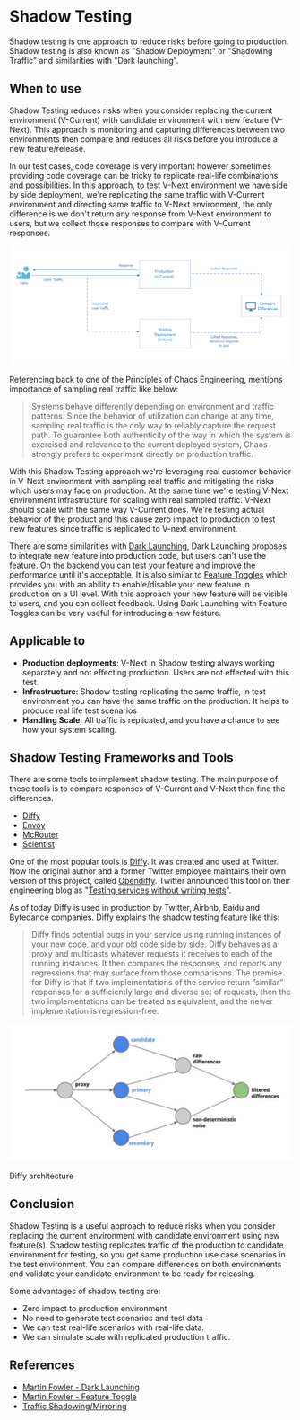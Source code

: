 # Shadow Testing

Shadow testing is one approach to reduce risks before going to production. Shadow testing is also known as "Shadow Deployment" or "Shadowing Traffic" and similarities with "Dark launching".

## When to use

Shadow Testing reduces risks when you consider replacing the current environment (V-Current) with candidate environment with new feature (V-Next). This approach is monitoring and capturing differences between two environments then compare and reduces all risks before you introduce a new feature/release.

In our test cases, code coverage is very important however sometimes providing code coverage can be tricky to replicate real-life combinations and possibilities. In this approach, to test V-Next environment we have side by side deployment, we're replicating the same traffic with V-Current environment and directing same traffic to V-Next environment, the only difference is we don't return any response from V-Next environment to users, but we collect those responses to compare with V-Current responses.

![Shadow Testing Overview](images/shadow_testing.png)

 Referencing back to one of the Principles of Chaos Engineering, mentions importance of sampling real traffic like below:

> Systems behave differently depending on environment and traffic patterns. Since the behavior of utilization can change at any time, sampling real traffic is the only way to reliably capture the request path. To guarantee both authenticity of the way in which the system is exercised and relevance to the current deployed system, Chaos strongly prefers to experiment directly on production traffic.

With this Shadow Testing approach we're leveraging real customer behavior in V-Next environment with sampling real traffic and mitigating the risks which users may face on production. At the same time we're testing V-Next environment infrastructure for scaling with real sampled traffic. V-Next should scale with the same way V-Current does. We're testing actual behavior of the product and this cause zero impact to production to test new features since traffic is replicated to V-next environment.

There are some similarities with [Dark Launching](https://martinfowler.com/bliki/DarkLaunching.html), Dark Launching proposes to integrate new feature into production code, but users can't use the feature. On the backend you can test your feature and improve the performance until it's acceptable. It is also similar to [Feature Toggles](https://martinfowler.com/bliki/FeatureToggle.html) which provides you with an ability to enable/disable your new feature in production on a UI level. With this approach your new feature will be visible to users, and you can collect feedback. Using Dark Launching with Feature Toggles can be very useful for introducing a new feature.

## Applicable to

- **Production deployments**: V-Next in Shadow testing always working separately and not effecting production. Users are not effected with this test.
- **Infrastructure**: Shadow testing replicating the same traffic, in test environment you can have the same traffic on the production. It helps to produce real life test scenarios
- **Handling Scale**: All traffic is replicated, and you have a chance to see how your system scaling.

## Shadow Testing Frameworks and Tools

There are some tools to implement shadow testing. The main purpose of these tools is to compare responses of V-Current and V-Next then find the differences.

- [Diffy](https://github.com/opendiffy/diffy)
- [Envoy](https://www.envoyproxy.io)
- [McRouter](https://github.com/facebook/mcrouter)
- [Scientist](https://github.com/github/scientist)

One of the most popular tools is [Diffy](https://github.com/opendiffy/diffy). It was created and used at Twitter. Now the original author and a former Twitter employee maintains their own version of this project, called [Opendiffy](https://github.com/opendiffy/diffy). Twitter announced this tool on their engineering blog as "[Testing services without writing tests](https://blog.twitter.com/engineering/en_us/a/2015/diffy-testing-services-without-writing-tests.html)".

As of today Diffy is used in production by Twitter, Airbnb, Baidu and Bytedance companies. Diffy explains the shadow testing feature like this:

> Diffy finds potential bugs in your service using running instances of your new code, and your old code side by side. Diffy behaves as a proxy and multicasts whatever requests it receives to each of the running instances. It then compares the responses, and reports any regressions that may surface from those comparisons. The premise for Diffy is that if two implementations of the service return “similar” responses for a sufficiently large and diverse set of requests, then the two implementations can be treated as equivalent, and the newer implementation is regression-free.

![Diffy Shadow Testing Architecture](images/diffy_shadow_testing.png)

Diffy architecture

## Conclusion

Shadow Testing is a useful approach to reduce risks when you consider replacing the current environment with candidate environment using new feature(s). Shadow testing replicates traffic of the production to candidate environment for testing, so you get same production use case scenarios in the test environment. You can compare differences on both environments and validate your candidate environment to be ready for releasing.

Some advantages of shadow testing are:

- Zero impact to production environment
- No need to generate test scenarios and test data
- We can test real-life scenarios with real-life data.
- We can simulate scale with replicated production traffic.

## References

- [Martin Fowler - Dark Launching](https://martinfowler.com/bliki/DarkLaunching.html)
- [Martin Fowler - Feature Toggle](https://martinfowler.com/bliki/FeatureToggle.html)
- [Traffic Shadowing/Mirroring](https://istio.io/latest/docs/tasks/traffic-management/mirroring/#:~:text=Traffic%20mirroring%2C%20also%20called%20shadowing,path%20for%20the%20primary%20service.)

